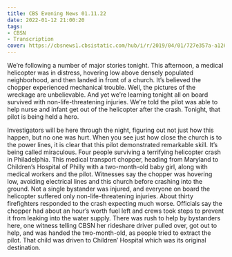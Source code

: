 ```yaml
---
title: CBS Evening News 01.11.22
date: 2022-01-12 21:00:20
tags:
- CBSN
- Transcription
cover: https://cbsnews1.cbsistatic.com/hub/i/r/2019/04/01/727e357a-a126-4138-a2c5-4d3222669d57/thumbnail/640x360/3ff2761028dc5c65cc4f07acd54bcd5c/cbsn2-logo-1920x1080.jpg
---
```

We’re following a number of major stories tonight. This afternoon, a medical helicopter was in distress, hovering low above densely populated neighborhood, and then landed in front of a church. It’s believed the chopper experienced mechanical trouble. Well, the pictures of the wreckage are unbelievable. And yet we’re learning tonight all on board survived with non-life-threatening injuries. We’re told the pilot was able to help nurse and infant get out of the helicopter after the crash. Tonight, that pilot is being held a hero. 

Investigators will be here through the night, figuring out not just how this happen, but no one was hurt. When you see just how close the church is to the power lines, it is clear that this pilot demonstrated remarkable skill. It’s being called miraculous. Four people surviving a terrifying helicopter crash in Philadelphia. This medical transport chopper, heading from Maryland to Children’s Hospital of Philly with a two-month-old baby girl, along with medical workers and the pilot. Witnesses say the chopper was hovering low, avoiding electrical lines and this church before crashing into the ground. Not a single bystander was injured, and everyone on board the helicopter suffered only non-life-threatening injuries. About thirty firefighters responded to the crash expecting much worse. Officials say the chopper had about an hour’s worth fuel left and crews took steps to prevent it from leaking into the water supply. There was rush to help by bystanders here, one witness telling CBSN her rideshare driver pulled over, got out to help, and was handed the two-month-old, as people tried to extract the pilot. That child was driven to Children’ Hospital which was its original destination. 

